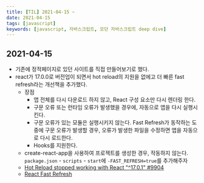 ```yaml
---
title: [TIL] 2021-04-15 ~
date: 2021-04-15
tags: [javascript]
keywords: [javascript, 자바스크립트, 모던 자바스크립트 deep dive]
---
```


## 2021-04-15
- 기존에 정적페이지로 있던 사이트를 직접 만들어보기로 했다.
- react가 17.0.0로 버전업이 되면서 hot reload의 지원을 없에고 더 빠른 fast refresh라는 개선책을 추가했다.
	- 장점
		- 앱 전체를 다시 다운로드 하지 않고, React 구성 요소만 다시 렌더링 한다.
		- 구문 오류 또는 런타임 오류가 발생했을 경우에, 자동으로 앱을 다시 실행시킨다.
		- 구문 오류가 있는 모듈은 실행시키지 않는다. Fast Refresh가 동작하는 도중에 구문 오류가 발생할 경우, 오류가 발생한 파일을 수정하면 앱을 자동으로 다시 로드한다.
		- Hooks를 지원한다.
	- create-react-app을 사용하여 프로젝트를 생성한 경우, 작동하지 않는다. `package.json` - `scripts` - `start`에 `-FAST_REFRESH=true`를 추가해주자
	- [Hot Reload stopped working with React "^17.0.1" #9904](https://github.com/facebook/create-react-app/issues/9904)
	- [React Fast Refresh](https://dev-momo.tistory.com/entry/React-Fast-Refresh)